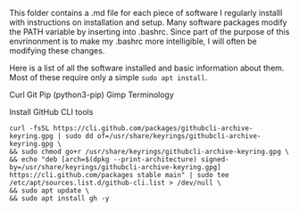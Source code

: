 This folder contains a .md file for each piece of software I regularly installl with instructions on installation and setup. Many software packages modify the PATH variable by inserting into .bashrc. Since part of the purpose of this envrinonment is to make my .bashrc more intelligible, I will often be modifying these changes.

Here is a list of all the software installed and basic information about them. Most of these require only a simple `sudo apt install`.


Curl
Git
Pip (python3-pip)
Gimp
Terminology


Install GitHub CLI tools
```
curl -fsSL https://cli.github.com/packages/githubcli-archive-keyring.gpg | sudo dd of=/usr/share/keyrings/githubcli-archive-keyring.gpg \
&& sudo chmod go+r /usr/share/keyrings/githubcli-archive-keyring.gpg \
&& echo "deb [arch=$(dpkg --print-architecture) signed-by=/usr/share/keyrings/githubcli-archive-keyring.gpg] https://cli.github.com/packages stable main" | sudo tee /etc/apt/sources.list.d/github-cli.list > /dev/null \
&& sudo apt update \
&& sudo apt install gh -y
```
